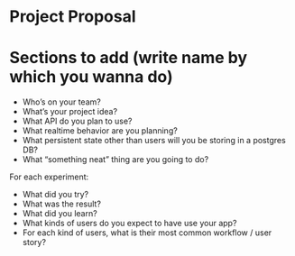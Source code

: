 # Project Proposal

# Sections to add (write name by which you wanna do)

- Who’s on your team?
- What’s your project idea?
- What API do you plan to use?
- What realtime behavior are you planning?
- What persistent state other than users will you be storing in a postgres DB?
- What “something neat” thing are you going to do?

For each experiment:
- What did you try?
- What was the result?
- What did you learn?
- What kinds of users do you expect to have use your app?
- For each kind of users, what is their most common workflow / user story?